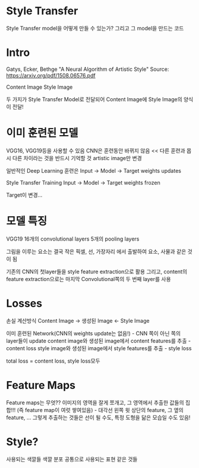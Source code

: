 # Style Transfer

Style Transfer model을 어떻게 만들 수 있는가?
그리고 그 model을 만드는 코드


# Intro
Gatys, Ecker, Bethge "A Neural Algorithm of Artistic Style"
Source: https://arxiv.org/pdf/1508.06576.pdf

Content Image 
Style Image

두 가지가
Style Transfer Model로 전달되어
Content Image에 Style Image의 양식이 전달!

# 이미 훈련된 모델
VGG16, VGG19등을 사용할 수 있음
CNN은 훈련동안 바뀌지 않음 << 다른 훈련과 몹시 다른 차이라는 것을 반드시 기억할 것
artistic image만 변경


일반적인 Deep Learning 훈련은
Input -> Model -> Target
        weights updates

Style Transfer Training
Input -> Model -> Target
        weights frozen

Target이 변경...

# 모델 특징
VGG19
16개의 convolutional layers
5개의 pooling layers

그림을 이루는 요소는 결국 작은 픽셀, 선, 가장자리 에서 출발하여 요소, 사물과 같은 것이 됨

기존의 CNN의 첫layer들을 style feature extraction으로 활용
그리고, content의 feature extraction으로는 마지막 Convolutional쪽의 두 번째 layer를 사용

# Losses
손실 계산방식
Content Image -> 생성된 Image <- Style Image

이미 훈련된 Network(CNN의 weights update는 없음!) - CNN 쪽이 아닌 쪽의 layer들이 update
content image와 생성된 image에서
content features를 추출 - content loss
style image와 생성된 image에서
style features를 추출 - style loss

total loss = content loss, style loss모두

# Feature Maps
Feature maps는 무엇??
이미지의 영역을 잘게 쪼개고, 그 영역에서 추출한 값들의 집합!!! (즉 feature map이 여럿 쌓여있음) - 대각선 왼쪽 윗 상단의 feature, 그 옆의 feature, ...
그렇게 추출하는 것들은 선이 될 수도, 특정 도형을 닮은 모습일 수도 있음!

# Style?
사용되는 색깔들
색깔 분포
공통으로 사용되는 표현 같은 것들
